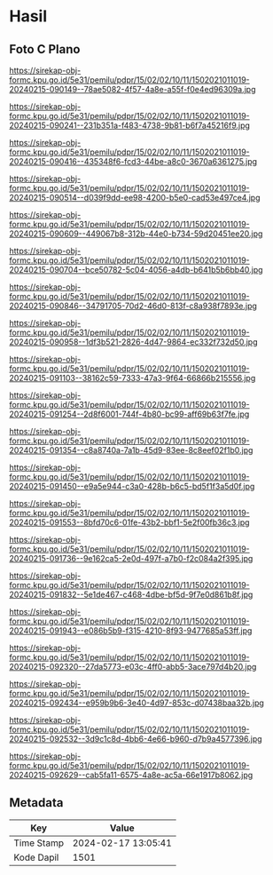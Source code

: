 # Hasil

## Foto C Plano

https://sirekap-obj-formc.kpu.go.id/5e31/pemilu/pdpr/15/02/02/10/11/1502021011019-20240215-090149--78ae5082-4f57-4a8e-a55f-f0e4ed96309a.jpg

https://sirekap-obj-formc.kpu.go.id/5e31/pemilu/pdpr/15/02/02/10/11/1502021011019-20240215-090241--231b351a-f483-4738-9b81-b6f7a45216f9.jpg

https://sirekap-obj-formc.kpu.go.id/5e31/pemilu/pdpr/15/02/02/10/11/1502021011019-20240215-090416--435348f6-fcd3-44be-a8c0-3670a6361275.jpg

https://sirekap-obj-formc.kpu.go.id/5e31/pemilu/pdpr/15/02/02/10/11/1502021011019-20240215-090514--d039f9dd-ee98-4200-b5e0-cad53e497ce4.jpg

https://sirekap-obj-formc.kpu.go.id/5e31/pemilu/pdpr/15/02/02/10/11/1502021011019-20240215-090609--449067b8-312b-44e0-b734-59d20451ee20.jpg

https://sirekap-obj-formc.kpu.go.id/5e31/pemilu/pdpr/15/02/02/10/11/1502021011019-20240215-090704--bce50782-5c04-4056-a4db-b641b5b6bb40.jpg

https://sirekap-obj-formc.kpu.go.id/5e31/pemilu/pdpr/15/02/02/10/11/1502021011019-20240215-090846--34791705-70d2-46d0-813f-c8a938f7893e.jpg

https://sirekap-obj-formc.kpu.go.id/5e31/pemilu/pdpr/15/02/02/10/11/1502021011019-20240215-090958--1df3b521-2826-4d47-9864-ec332f732d50.jpg

https://sirekap-obj-formc.kpu.go.id/5e31/pemilu/pdpr/15/02/02/10/11/1502021011019-20240215-091103--38162c59-7333-47a3-9f64-66866b215556.jpg

https://sirekap-obj-formc.kpu.go.id/5e31/pemilu/pdpr/15/02/02/10/11/1502021011019-20240215-091254--2d8f6001-744f-4b80-bc99-aff69b63f7fe.jpg

https://sirekap-obj-formc.kpu.go.id/5e31/pemilu/pdpr/15/02/02/10/11/1502021011019-20240215-091354--c8a8740a-7a1b-45d9-83ee-8c8eef02f1b0.jpg

https://sirekap-obj-formc.kpu.go.id/5e31/pemilu/pdpr/15/02/02/10/11/1502021011019-20240215-091450--e9a5e944-c3a0-428b-b6c5-bd5f1f3a5d0f.jpg

https://sirekap-obj-formc.kpu.go.id/5e31/pemilu/pdpr/15/02/02/10/11/1502021011019-20240215-091553--8bfd70c6-01fe-43b2-bbf1-5e2f00fb36c3.jpg

https://sirekap-obj-formc.kpu.go.id/5e31/pemilu/pdpr/15/02/02/10/11/1502021011019-20240215-091736--9e162ca5-2e0d-497f-a7b0-f2c084a2f395.jpg

https://sirekap-obj-formc.kpu.go.id/5e31/pemilu/pdpr/15/02/02/10/11/1502021011019-20240215-091832--5e1de467-c468-4dbe-bf5d-9f7e0d861b8f.jpg

https://sirekap-obj-formc.kpu.go.id/5e31/pemilu/pdpr/15/02/02/10/11/1502021011019-20240215-091943--e086b5b9-f315-4210-8f93-9477685a53ff.jpg

https://sirekap-obj-formc.kpu.go.id/5e31/pemilu/pdpr/15/02/02/10/11/1502021011019-20240215-092320--27da5773-e03c-4ff0-abb5-3ace797d4b20.jpg

https://sirekap-obj-formc.kpu.go.id/5e31/pemilu/pdpr/15/02/02/10/11/1502021011019-20240215-092434--e959b9b6-3e40-4d97-853c-d07438baa32b.jpg

https://sirekap-obj-formc.kpu.go.id/5e31/pemilu/pdpr/15/02/02/10/11/1502021011019-20240215-092532--3d9c1c8d-4bb6-4e66-b960-d7b9a4577396.jpg

https://sirekap-obj-formc.kpu.go.id/5e31/pemilu/pdpr/15/02/02/10/11/1502021011019-20240215-092629--cab5fa11-6575-4a8e-ac5a-66e1917b8062.jpg


## Metadata

| Key        | Value               |
| ---------- | ------------------- |
| Time Stamp | 2024-02-17 13:05:41 |
| Kode Dapil | 1501                |



